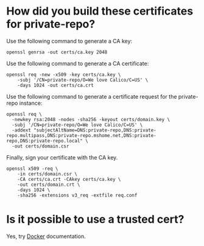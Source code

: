 
# How did you build these certificates for private-repo?

Use the following command to generate a CA key:
```
openssl genrsa -out certs/ca.key 2048
```

Use the following command to generate a CA certificate:
```
openssl req -new -x509 -key certs/ca.key \
    -subj '/CN=private-repo/O=We love Calico/C=US' \
    -days 1024 -out certs/ca.crt
```

Use the following command to generate a certificate request for the private-repo instance:
```
openssl req \
  -newkey rsa:2048 -nodes -sha256 -keyout certs/domain.key \
  -subj '/CN=private-repo/O=We love Calico/C=US' \
  -addext "subjectAltName=DNS:private-repo,DNS:private-repo.multipass,DNS:private-repo.mshome.net,DNS:private-repo,DNS:private-repo.local" \
  -out certs/domain.csr 
```

Finally, sign your certificate with the CA key. 
```
openssl x509 -req \
    -in certs/domain.csr \
    -CA certs/ca.crt -CAkey certs/ca.key \
    -out certs/domain.crt \
    -days 1024 \
    -sha256 -extensions v3_req -extfile req.conf
```

# Is it possible to use a trusted cert?
Yes, try [Docker](https://docs.docker.com/registry/deploying/#support-for-lets-encrypt) documentation.
